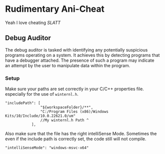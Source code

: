 # Rudimentary Ani-Cheat
Yeah I love cheating *SLATT*
## Debug Auditor

The debug auditor is tasked with identifying any potentially suspicious programs operating on a system. It achieves this by detecting programs that have a debugger attached. The presence of such a program may indicate an attempt by the user to manipulate data within the program.

### Setup
Make sure your paths are set correctly in your C/C++ properties file. especially for the use of `winternl.h`.

```
"includePath": [
                "${workspaceFolder}/**",
                "C:/Program Files (x86)/Windows Kits/10/Include/10.0.22621.0/um"
                //My winternl.h Path ^
            ],
```

Also make sure that the file has the right intelliSense Mode. Sometimes the even if the include path is correctly set, the code still will not compile.
```
"intelliSenseMode": "windows-msvc-x64"
```

